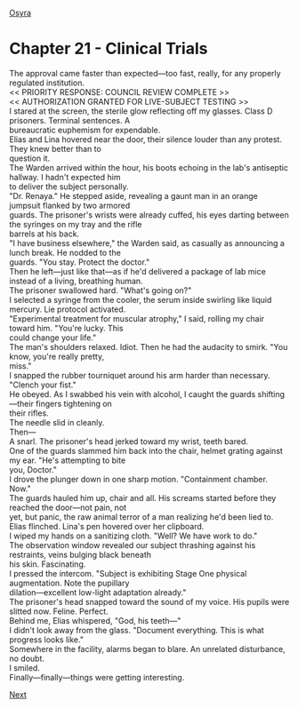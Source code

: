 [Osyra](Osyra.md)

# Chapter 21 - Clinical Trials

The approval came faster than expected—too fast, really, for any properly regulated institution.  
<< PRIORITY RESPONSE: COUNCIL REVIEW COMPLETE >>  
<< AUTHORIZATION GRANTED FOR LIVE-SUBJECT TESTING >>  
I stared at the screen, the sterile glow reflecting off my glasses. Class D prisoners. Terminal sentences. A  
bureaucratic euphemism for expendable.  
Elias and Lina hovered near the door, their silence louder than any protest. They knew better than to  
question it.  
The Warden arrived within the hour, his boots echoing in the lab's antiseptic hallway. I hadn't expected him  
to deliver the subject personally.  
"Dr. Renaya." He stepped aside, revealing a gaunt man in an orange jumpsuit flanked by two armored  
guards. The prisoner's wrists were already cuffed, his eyes darting between the syringes on my tray and the rifle  
barrels at his back.  
"I have business elsewhere," the Warden said, as casually as announcing a lunch break. He nodded to the  
guards. "You stay. Protect the doctor."  
Then he left—just like that—as if he'd delivered a package of lab mice instead of a living, breathing human.  
The prisoner swallowed hard. "What's going on?"  
I selected a syringe from the cooler, the serum inside swirling like liquid mercury. Lie protocol activated.  
"Experimental treatment for muscular atrophy," I said, rolling my chair toward him. "You're lucky. This  
could change your life."  
The man's shoulders relaxed. Idiot. Then he had the audacity to smirk. "You know, you're really pretty,  
miss."  
I snapped the rubber tourniquet around his arm harder than necessary. "Clench your fist."  
He obeyed. As I swabbed his vein with alcohol, I caught the guards shifting—their fingers tightening on  
their rifles.  
The needle slid in cleanly.  
Then—  
A snarl. The prisoner's head jerked toward my wrist, teeth bared.  
One of the guards slammed him back into the chair, helmet grating against my ear. "He's attempting to bite  
you, Doctor."  
I drove the plunger down in one sharp motion. "Containment chamber. Now."  
The guards hauled him up, chair and all. His screams started before they reached the door—not pain, not  
yet, but panic, the raw animal terror of a man realizing he'd been lied to.  
Elias flinched. Lina's pen hovered over her clipboard.  
I wiped my hands on a sanitizing cloth. "Well? We have work to do."  
The observation window revealed our subject thrashing against his restraints, veins bulging black beneath  
his skin. Fascinating.  
I pressed the intercom. "Subject is exhibiting Stage One physical augmentation. Note the pupillary  
dilation—excellent low-light adaptation already."  
The prisoner's head snapped toward the sound of my voice. His pupils were slitted now. Feline. Perfect.  
Behind me, Elias whispered, "God, his teeth—"  
I didn't look away from the glass. "Document everything. This is what progress looks like."  
Somewhere in the facility, alarms began to blare. An unrelated disturbance, no doubt.  
I smiled.  
Finally—finally—things were getting interesting.

[Next](122.md)